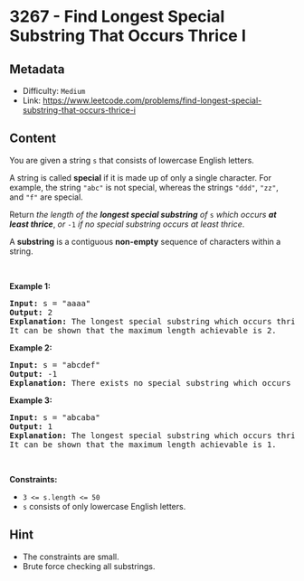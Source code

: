# 3267 - Find Longest Special Substring That Occurs Thrice I

## Metadata

 - Difficulty: `Medium`
 - Link: https://www.leetcode.com/problems/find-longest-special-substring-that-occurs-thrice-i

## Content

<p>You are given a string <code>s</code> that consists of lowercase English letters.</p>

<p>A string is called <strong>special</strong> if it is made up of only a single character. For example, the string <code>&quot;abc&quot;</code> is not special, whereas the strings <code>&quot;ddd&quot;</code>, <code>&quot;zz&quot;</code>, and <code>&quot;f&quot;</code> are special.</p>

<p>Return <em>the length of the <strong>longest special substring</strong> of </em><code>s</code> <em>which occurs <strong>at least thrice</strong></em>, <em>or </em><code>-1</code><em> if no special substring occurs at least thrice</em>.</p>

<p>A <strong>substring</strong> is a contiguous <strong>non-empty</strong> sequence of characters within a string.</p>

<p>&nbsp;</p>
<p><strong class="example">Example 1:</strong></p>

<pre>
<strong>Input:</strong> s = &quot;aaaa&quot;
<strong>Output:</strong> 2
<strong>Explanation:</strong> The longest special substring which occurs thrice is &quot;aa&quot;: substrings &quot;<u><strong>aa</strong></u>aa&quot;, &quot;a<u><strong>aa</strong></u>a&quot;, and &quot;aa<u><strong>aa</strong></u>&quot;.
It can be shown that the maximum length achievable is 2.
</pre>

<p><strong class="example">Example 2:</strong></p>

<pre>
<strong>Input:</strong> s = &quot;abcdef&quot;
<strong>Output:</strong> -1
<strong>Explanation:</strong> There exists no special substring which occurs at least thrice. Hence return -1.
</pre>

<p><strong class="example">Example 3:</strong></p>

<pre>
<strong>Input:</strong> s = &quot;abcaba&quot;
<strong>Output:</strong> 1
<strong>Explanation:</strong> The longest special substring which occurs thrice is &quot;a&quot;: substrings &quot;<u><strong>a</strong></u>bcaba&quot;, &quot;abc<u><strong>a</strong></u>ba&quot;, and &quot;abcab<u><strong>a</strong></u>&quot;.
It can be shown that the maximum length achievable is 1.
</pre>

<p>&nbsp;</p>
<p><strong>Constraints:</strong></p>

<ul>
	<li><code>3 &lt;= s.length &lt;= 50</code></li>
	<li><code>s</code> consists of only lowercase English letters.</li>
</ul>


## Hint

- The constraints are small.
- Brute force checking all substrings.

